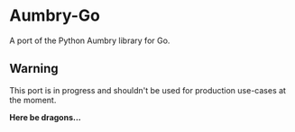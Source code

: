 # Aumbry-Go

A port of the Python Aumbry library for Go.

## Warning

This port is in progress and shouldn't be used for production use-cases at
the moment.

**Here be dragons...**
